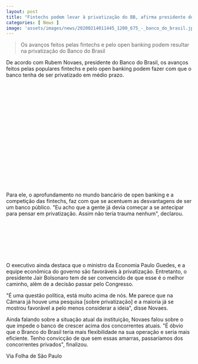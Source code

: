 ```yaml
---
layout: post
title: "Fintechs podem levar à privatização do BB, afirma presidente do banco"
categories: [ News ]
image: 'assets/images/news/20200214011445_1200_675_-_banco_do_brasil.jpg'
---
```


> Os avanços feitos pelas fintechs e pelo open banking podem resultar na privatização do Banco do Brasil

De acordo com Rubem Novaes, presidente do Banco do Brasil, os avanços feitos pelas populares fintechs e pelo open banking podem fazer com que o banco tenha de ser privatizado em médio prazo.

<!-- QUADRADO -->
<script async src="//pagead2.googlesyndication.com/pagead/js/adsbygoogle.js"></script>
<ins class="adsbygoogle"
style="display:inline-block;width:336px;height:280px"
data-ad-client="ca-pub-2838251107855362"
data-ad-slot="5351066970"></ins>
<script>
(adsbygoogle = window.adsbygoogle || []).push({});
</script>

Para ele, o aprofundamento no mundo bancário de open banking e a competição das fintechs, faz com que se acentuem as desvantagens de ser um banco público. "Eu acho que a gente já devia começar a se antecipar para pensar em privatização. Assim não teria trauma nenhum", declarou.

<!-- MINI ANÚNCIO -->
<script async src="//pagead2.googlesyndication.com/pagead/js/adsbygoogle.js"></script>
<!-- Games Root -->
<ins class="adsbygoogle"
style="display:inline-block;width:730px;height:95px"
data-ad-client="ca-pub-2838251107855362"
data-ad-slot="5351066970"></ins>
<script>
(adsbygoogle = window.adsbygoogle || []).push({});
</script>

O executivo ainda destaca que o ministro da Economia Paulo Guedes, e a equipe econômica do governo são favoráveis à privatização. Entretanto, o presidente Jair Bolsonaro tem de ser convencido de que esse é o melhor caminho, além de a decisão passar pelo Congresso.

<!-- RETANGULO LARGO 2 -->
<script async src="//pagead2.googlesyndication.com/pagead/js/adsbygoogle.js"></script>
<ins class="adsbygoogle"
style="display:block; text-align:center;"
data-ad-layout="in-article"
data-ad-format="fluid"
data-ad-client="ca-pub-2838251107855362"
data-ad-slot="8549252987"></ins>
<script>
(adsbygoogle = window.adsbygoogle || []).push({});
</script>

"É uma questão política, está muito acima de nós. Me parece que na Câmara já houve uma pesquisa [sobre privatização] e a maioria já se mostrou favorável a pelo menos considerar a ideia", disse Novaes.

<!-- RETANGULO LARGO -->
<script async src="https://pagead2.googlesyndication.com/pagead/js/adsbygoogle.js"></script>
<!-- Informat -->
<ins class="adsbygoogle"
style="display:block"
data-ad-client="ca-pub-2838251107855362"
data-ad-slot="2327980059"
data-ad-format="auto"
data-full-width-responsive="true"></ins>
<script>
(adsbygoogle = window.adsbygoogle || []).push({});
</script>

Ainda falando sobre a situação atual da instituição, Novaes falou sobre o que impede o banco de crescer acima dos concorrentes atuais. "É óbvio que o Branco do Brasil teria mais flexibilidade na sua operação e seria mais eficiente. Tenho convicção de que sem essas amarras, passaríamos dos concorrentes privados", finalizou.

Via Folha de São Paulo 
